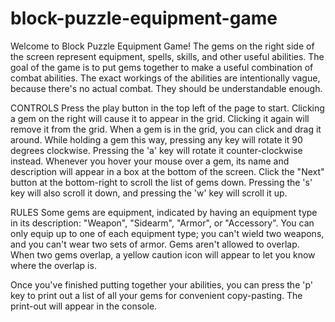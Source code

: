 # block-puzzle-equipment-game
Welcome to Block Puzzle Equipment Game!
The gems on the right side of the screen represent equipment, spells, skills, and other useful abilities. The goal of the game is to put gems together to make a useful combination of combat abilities. The exact workings of the abilities are intentionally vague, because there's no actual combat. They should be understandable enough.

CONTROLS
Press the play button in the top left of the page to start.
Clicking a gem on the right will cause it to appear in the grid. Clicking it again will remove it from the grid.
When a gem is in the grid, you can click and drag it around. While holding a gem this way, pressing any key will rotate it 90 degrees clockwise. Pressing the 'a' key will rotate it counter-clockwise instead.
Whenever you hover your mouse over a gem, its name and description will appear in a box at the bottom of the screen.
Click the "Next" button at the bottom-right to scroll the list of gems down. Pressing the 's' key will also scroll it down, and pressing the 'w' key will scroll it up.

RULES
Some gems are equipment, indicated by having an equipment type in its description: "Weapon", "Sidearm", "Armor", or "Accessory". You can only equip up to one of each equipment type; you can't wield two weapons, and you can't wear two sets of armor.
Gems aren't allowed to overlap. When two gems overlap, a yellow caution icon will appear to let you know where the overlap is.

Once you've finished putting together your abilities, you can press the 'p' key to print out a list of all your gems for convenient copy-pasting. The print-out will appear in the console.

